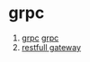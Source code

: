 # grpc
1. [grpc](https://github.com/grpc/grpc) 
   <a href="https://github.com/grpc/grpc" target="_blank">grpc</a>
2. [restfull gateway](https://github.com/lienhua34/notes/tree/master/grpc/helloworld_restful_swagger)
